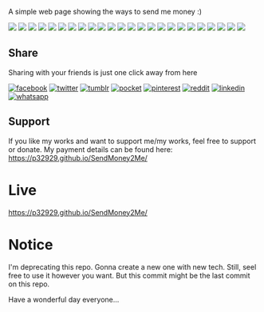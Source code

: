 
A simple web page showing the ways to send me money :)

[![](https://badgen.net/github/release/p32929/SendMoney2Me)]() [![](https://badgen.net/github/release/p32929/SendMoney2Me/stable)]() [![](https://badgen.net/github/tag/p32929/SendMoney2Me)]() [![](https://badgen.net/github/watchers/p32929/SendMoney2Me)]() [![](https://badgen.net/github/checks/p32929/SendMoney2Me)]() [![](https://badgen.net/github/status/p32929/SendMoney2Me)]() [![](https://badgen.net/github/stars/p32929/SendMoney2Me)]() [![](https://badgen.net/github/forks/p32929/SendMoney2Me)]() [![](https://badgen.net/github/issues/p32929/SendMoney2Me)]() [![](https://badgen.net/github/open-issues/p32929/SendMoney2Me)]() [![](https://badgen.net/github/closed-issues/p32929/SendMoney2Me)]() [![](https://badgen.net/github/label-issues/p32929/SendMoney2Me/help-wanted/open)]() [![](https://badgen.net/github/prs/p32929/SendMoney2Me)]() [![](https://badgen.net/github/open-prs/p32929/SendMoney2Me)]() [![](https://badgen.net/github/closed-prs/p32929/SendMoney2Me)]() [![](https://badgen.net/github/merged-prs/p32929/SendMoney2Me)]() [![](https://badgen.net/github/commits/p32929/SendMoney2Me)]() [![](https://badgen.net/github/last-commit/p32929/SendMoney2Me)]() [![](https://badgen.net/github/branches/p32929/SendMoney2Me)]() [![](https://badgen.net/github/releases/p32929/SendMoney2Me)]() [![](https://badgen.net/github/tags/p32929/SendMoney2Me)]() [![](https://badgen.net/github/license/p32929/SendMoney2Me)]() [![](https://badgen.net/github/contributors/p32929/SendMoney2Me)]() [![](https://badgen.net/github/dependents-pkg/p32929/SendMoney2Me)]() 

## Share
Sharing with your friends is just one click away from here

[![facebook](https://image.flaticon.com/icons/png/32/124/124010.png)](https://www.facebook.com/sharer/sharer.php?u=https://github.com/p32929/SendMoney2Me)
[![twitter](https://image.flaticon.com/icons/png/32/124/124021.png)](https://twitter.com/intent/tweet?source=https://github.com/p32929/SendMoney2Me)
[![tumblr](https://image.flaticon.com/icons/png/32/124/124012.png)](https://www.tumblr.com/share?v=3&u=https://github.com/p32929/SendMoney2Me)
[![pocket](https://image.flaticon.com/icons/png/32/732/732238.png)](https://getpocket.com/save?url=https://github.com/p32929/SendMoney2Me)
[![pinterest](https://image.flaticon.com/icons/png/32/124/124039.png)](https://pinterest.com/pin/create/button/?url=https://github.com/p32929/SendMoney2Me)
[![reddit](https://image.flaticon.com/icons/png/32/2111/2111589.png)](https://www.reddit.com/submit?url=https://github.com/p32929/SendMoney2Me)
[![linkedin](https://image.flaticon.com/icons/png/32/1409/1409945.png)](https://www.linkedin.com/shareArticle?mini=true&url=https://github.com/p32929/SendMoney2Me)
[![whatsapp](https://image.flaticon.com/icons/png/32/733/733585.png)](https://api.whatsapp.com/send?text=https://github.com/p32929/SendMoney2Me)

## Support
If you like my works and want to support me/my works, feel free to support or donate. My payment details can be found here: https://p32929.github.io/SendMoney2Me/

# Live
https://p32929.github.io/SendMoney2Me/

# Notice
I'm deprecating this repo. Gonna create a new one with new tech. Still, seel free to use it however you want. But this commit might be the last commit on this repo. 

Have a wonderful day everyone...